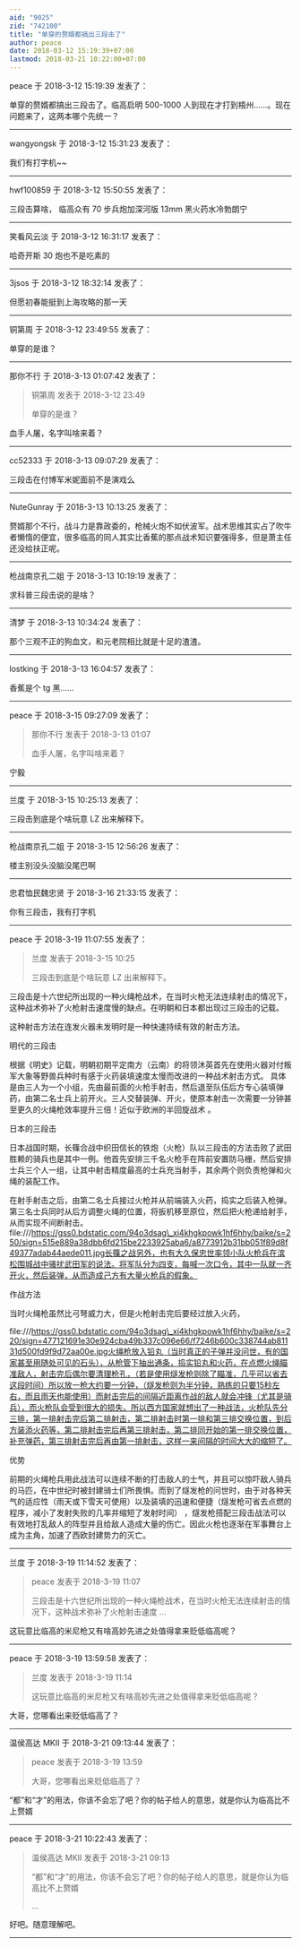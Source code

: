 ```yaml
---
aid: "9025"
zid: "742100"
title: "单穿的赘婿都搞出三段击了"
author: peace
date: 2018-03-12 15:19:39+07:00
lastmod: 2018-03-21 10:22:00+07:00
---
```


peace 于 2018-3-12 15:19:39 发表了：

单穿的赘婿都搞出三段击了。临高启明 500-1000 人到现在才打到梧州……。现在问题来了，这两本哪个先统一？

---

wangyongsk 于 2018-3-12 15:31:23 发表了：

我们有打字机~~

---

hwf100859 于 2018-3-12 15:50:55 发表了：

三段击算啥， 临高众有 70 步兵炮加深河版 13mm 黑火药水冷勃朗宁

---

笑看风云淡 于 2018-3-12 16:31:17 发表了：

哈奇开斯 30 炮也不是吃素的

---

3jsos 于 2018-3-12 18:32:14 发表了：

但愿初春能挺到上海攻略的那一天

---

铜第周 于 2018-3-12 23:49:55 发表了：

单穿的是谁？

---

那你不行 于 2018-3-13 01:07:42 发表了：

> 铜第周 发表于 2018-3-12 23:49
>
> 单穿的是谁？

血手人屠，名字叫啥来着？

---

cc52333 于 2018-3-13 09:07:29 发表了：

三段击在付博军米妮面前不是演戏么

---

NuteGunray 于 2018-3-13 10:13:25 发表了：

赘婿那个不行，战斗力是靠政委的，枪械火炮不如伏波军。战术思维其实占了吹牛者懒惰的便宜，很多临高的同人其实比香蕉的那点战术知识要强得多，但是萧主任还没给扶正呢。

---

枪战南京孔二姐 于 2018-3-13 10:19:19 发表了：

求科普三段击说的是啥？

---

清梦 于 2018-3-13 10:34:24 发表了：

那个三观不正的狗血文，和元老院相比就是十足的渣渣。

---

lostking 于 2018-3-13 16:04:57 发表了：

香蕉是个 tg 黑……

---

peace 于 2018-3-15 09:27:09 发表了：

> 那你不行 发表于 2018-3-13 01:07
>
> 血手人屠，名字叫啥来着？

宁毅

---

兰度 于 2018-3-15 10:25:13 发表了：

三段击到底是个啥玩意 LZ 出来解释下。

---

枪战南京孔二姐 于 2018-3-15 12:56:26 发表了：

楼主别没头没脑没尾巴啊

---

忠君恤民魏忠贤 于 2018-3-16 21:33:15 发表了：

你有三段击，我有打字机

---

peace 于 2018-3-19 11:07:55 发表了：

> 兰度 发表于 2018-3-15 10:25
>
> 三段击到底是个啥玩意 LZ 出来解释下。

三段击是十六世纪所出现的一种火绳枪战术，在当时火枪无法连续射击的情况下，这种战术弥补了火枪射击速度慢的缺点。在明朝和日本都出现过三段击的记载。

这种射击方法在连发火器未发明时是一种快速持续有效的射击方法。

明代的三段击

根据《明史》记载，明朝初期平定南方（云南）的将领沐英首先在使用火器对付叛军大象等野兽兵种时有感于火药装填速度太慢而改进的一种战术射击方式。 具体是由三人为一个小组，先由最前面的火枪手射击，然后退至队伍后方专心装填弹药，由第二名士兵上前开火。三人交替装弹、开火，使原本射击一次需要一分钟甚至更久的火绳枪效率提升三倍！近似于欧洲的半回旋战术 。

日本的三段击

日本战国时期，长篠合战中织田信长的铁炮（火枪）队以三段击的方法击败了武田胜赖的骑兵也是其中一例。他首先安排三千名火枪手在阵前安置防马栅，然后安排士兵三个人一组，让其中射击精度最高的士兵充当射手，其余两个则负责枪弹和火绳的装配工作。

在射手射击之后，由第二名士兵接过火枪并从前端装入火药，捣实之后装入枪弹。第三名士兵同时从后方调整火绳的位置，将扳机移至原位，然后把火枪递给射手，从而实现不间断射击。file:///https://gss0.bdstatic.com/94o3dsag\_xi4khgkpowk1hf6hhy/baike/s=250/sign=515e889a38dbb6fd215be2233925aba6/a8773912b31bb051f89d8f49377adab44aede011.jpg长篠之战另外，也有大久保忠世率领小队火枪兵在滨松围城战中骚扰武田军的说法。将军队分为四支，每喊一次口令，其中一队就一齐开火，然后装弹，从而造成己方有大量火枪兵的假象。

作战方法

当时火绳枪虽然比弓弩威力大，但是火枪射击完后要经过放入火药，

file:///https://gss0.bdstatic.com/94o3dsag\_xi4khgkpowk1hf6hhy/baike/s=220/sign=477121691e30e924cba49b337c096e66/f7246b600c338744ab81131d500fd9f9d72aa00e.jpg火绳枪放入铅丸（当时真正的子弹并没问世，有的国家甚至用随处可见的石头），从枪管下抽出通条，捣实铅丸和火药，在点燃火绳瞄准敌人，射击完后偶尔要清理枪孔，（若是使用燧发枪则除了瞄准，几乎可以省去这段时间）所以放一枪大约要一分钟，（燧发枪则为半分钟，熟练的只要15秒左右，而且雨天也能使用）而射击完后的间隔近距离作战的敌人就会冲锋（尤其是骑兵），而火枪队会受到很大的损失。所以西方国家就想出了一种战法，火枪队先分三排，第一排射击完后第二排射击，第二排射击时第一排和第三排交换位置，到后方装添火药等，第二排射击完后再第三排射击，第二排同开始的第一排交换位置，补充弹药，第三排射击完后再由第一排射击，这样一来间隔的时间大大的缩短了。

优势

前期的火绳枪兵用此战法可以连续不断的打击敌人的士气，并且可以惊吓敌人骑兵的马匹，在中世纪时被封建骑士们所畏惧。而到了燧发枪的问世时，由于对各种天气的适应性（雨天或下雪天可使用）以及装填的迅速和便捷（燧发枪可省去点燃的程序，减小了发射失败的几率并缩短了发射时间） ，燧发枪搭配三段击战法可以有效地打乱敌人的阵型并且给敌人造成大量的伤亡。因此火枪也逐渐在军事舞台上成为主角，加速了西欧封建势力的灭亡。

---

兰度 于 2018-3-19 11:14:52 发表了：

> peace 发表于 2018-3-19 11:07
>
> 三段击是十六世纪所出现的一种火绳枪战术，在当时火枪无法连续射击的情况下，这种战术弥补了火枪射击速度 ...

这玩意比临高的米尼枪又有啥高妙先进之处值得拿来贬低临高呢？

---

peace 于 2018-3-19 13:59:58 发表了：

> 兰度 发表于 2018-3-19 11:14
>
> 这玩意比临高的米尼枪又有啥高妙先进之处值得拿来贬低临高呢？

大哥，您哪看出来贬低临高了？

---

温侯高达 MKII 于 2018-3-21 09:13:44 发表了：

> peace 发表于 2018-3-19 13:59
>
> 大哥，您哪看出来贬低临高了？

“都”和“才”的用法，你该不会忘了吧？你的帖子给人的意思，就是你认为临高比不上赘婿

---

peace 于 2018-3-21 10:22:43 发表了：

> 温侯高达 MKII 发表于 2018-3-21 09:13
>
> “都”和“才”的用法，你该不会忘了吧？你的帖子给人的意思，就是你认为临高比不上赘婿
>
> ...

好吧。随意理解吧。

---
